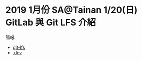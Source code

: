 # 2019 1月份 SA@Tainan 1/20(日) GitLab 與 Git LFS 介紹
簡報:
- [git-lfs](http://gitlfs.rsync.tw)
- [.dev](http://gandi-dev.rsync.tw)
